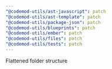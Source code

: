 ```yaml
---
"@codemod-utils/ast-javascript": patch
"@codemod-utils/ast-template": patch
"@codemod-utils/package-json": patch
"@codemod-utils/blueprints": patch
"@codemod-utils/ember": patch
"@codemod-utils/files": patch
"@codemod-utils/tests": patch
---
```


Flattened folder structure

